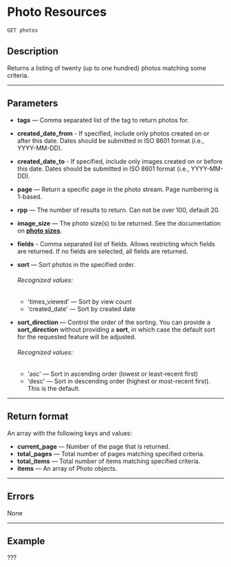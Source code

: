 # Photo Resources

    GET photos

## Description
Returns a listing of twenty (up to one hundred) photos matching some criteria.
***

## Parameters

- **tags** — Comma separated list of the tag to return photos for.
- **created_date_from** - If specified, include only photos created on or after this date. Dates should be submitted in ISO 8601 format (i.e., YYYY-MM-DD).
- **created_date_to** - If specified, include only images created on or before this date. Dates should be submitted in ISO 8601 format (i.e., YYYY-MM-DD).
- **page** — Return a specific page in the photo stream. Page numbering is 1-based.
- **rpp** — The number of results to return. Can not be over 100, default 20.
- **image_size** — The photo size(s) to be returned. See the documentation on **[photo sizes](https://github.com/picryl/picryl-api/blob/master/basics/formats_and_terms.md#image-sizes)**.
- **fields** - Comma separated list of fields. Allows restricting which fields are returned. If no fields are selected, all fields are returned.	
- **sort** — Sort photos in the specified order. 
    ###### Recognized values:
    - 'times_viewed' — Sort by view count
    - 'created_date' — Sort by created date

- **sort_direction** — Control the order of the sorting.  You can provide a **sort_direction** without providing a **sort**, in which case the default sort for the requested feature will be adjusted.
    ###### Recognized values:
    - 'asc' — Sort in ascending order (lowest or least-recent first)
    - 'desc' — Sort in descending order (highest or most-recent first).  This is the default.


***

## Return format
An array with the following keys and values:

- **current_page** — Number of the page that is returned.
- **total_pages** — Total number of pages matching specified criteria.
- **total_items** — Total number of items matching specified criteria.
- **items** — An array of Photo objects.

***

## Errors

None
***

## Example
???
